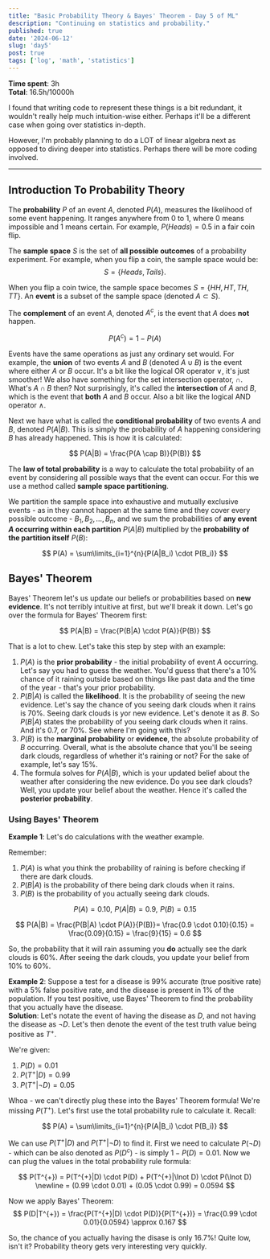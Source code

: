 ```yaml
---
title: "Basic Probability Theory & Bayes' Theorem - Day 5 of ML"
description: "Continuing on statistics and probability."
published: true
date: '2024-06-12'
slug: 'day5'
post: true
tags: ['log', 'math', 'statistics']
---
```

<script>
    import Image from '$lib/components/Image.svelte';
</script>

**Time spent**: 3h <br /> **Total**: 16.5h/10000h

I found that writing code to represent these things is a bit redundant, it wouldn't really help much intuition-wise either. Perhaps it'll be a different case when going over statistics in-depth.

However, I'm probably planning to do a LOT of linear algebra next as opposed to diving deeper into statistics. Perhaps there will be more coding involved.
___

## Introduction To Probability Theory 
The **probability** $P$ of an event $A$, denoted $P(A)$, measures the likelihood of some event happening. It ranges anywhere from 0 to 1, where 0 means impossible and 1 means certain. For example, $P(Heads) = 0.5$ in a fair coin flip.

The **sample space** $S$ is the set of **all possible outcomes** of a probability experiment. For example, when you flip a coin, the sample space would be:
$$
S = \{Heads, Tails\}.
$$ 

When you flip a coin twice, the sample space becomes $S = \{HH, HT, TH, TT\}$. An **event** is a subset of the sample space (denoted $A \subset S$).

The **complement** of an event $A$, denoted $A^c$, is the event that $A$ does **not** happen.

$$
P(A^c) = 1 - P(A)
$$

Events have the same operations as just any ordinary set would. For example, the **union** of two events $A$ and $B$ (denoted $A \cup B$) is the event where either $A$ or $B$ occur. It's a bit like the logical OR operator $\lor$, it's just smoother! We also have something for the set intersection operator, $\cap$. What's $A \cap B$ then? Not surprisingly, it's called the **intersection** of $A$ and $B$, which is the event that **both** $A$ and $B$ occur. Also a bit like the logical AND operator $\land$.

Next we have what is called the **conditional probability** of two events $A$ and $B$, denoted $P(A | B)$. This is simply the probability of $A$ happening considering $B$ has already happened. This is how it is calculated:

$$
P(A|B) = \frac{P(A \cap B)}{P(B)}
$$

The **law of total probability** is a way to calculate the total probability of an event by considering all possible ways that the event can occur. For this we use a method called **sample space partitioning**.

We partition the sample space into exhaustive and mutually exclusive events - as in they cannot happen at the same time and they cover every possible outcome - $B_1, B_2,\ldots,B_n$, and we sum the probabilities of **any event $A$ occurring within each partition** $P(A|B)$ multiplied by the **probability of the partition itself** $P(B)$:

$$
P(A) = \sum\limits_{i=1}^{n}{P(A|B_i) \cdot P(B_i)}
$$

## Bayes' Theorem
Bayes' Theorem let's us update our beliefs or probabilities based on **new evidence**. It's not terribly intuitive at first, but we'll break it down. Let's go over the formula for Bayes' Theorem first:

$$
P(A|B) = \frac{P(B|A) \cdot P(A)}{P(B)}
$$

That is a lot to chew. Let's take this step by step with an example:
1. $P(A)$ is the **prior probability** - the initial probability of event $A$ occurring. Let's say you had to guess the weather. You'd guess that there's a 10% chance of it raining outside based on things like past data and the time of the year - that's your prior probability.
2. $P(B|A)$ is called the **likelihood**. It is the probability of seeing the new evidence. Let's say the chance of you seeing dark clouds when it rains is 70%. Seeing dark clouds is yor new evidence. Let's denote it as $B$. So $P(B|A)$ states the probability of you seeing dark clouds when it rains. And it's $0.7$, or $70\%$. See where I'm going with this?
3. $P(B)$ is the **marginal probability** or **evidence**, the absolute probability of $B$ occurring. Overall, what is the absolute chance that you'll be seeing dark clouds, regardless of whether it's raining or not? For the sake of example, let's say 15%.
4. The formula solves for $P(A|B)$, which is your updated belief about the weather after considering the new evidence. Do you see dark clouds? Well, you update your belief about the weather. Hence it's called the **posterior probability**.

### Using Bayes' Theorem

**Example 1**: Let's do calculations with the weather example. 

Remember:
1. $P(A)$ is what you think the probability of raining is before checking if there are dark clouds.
2. $P(B|A)$ is the probability of there being dark clouds when it rains.
3. $P(B)$ is the probability of you actually seeing dark clouds.

$$
P(A) = 0.10,\,\, P(A|B) = 0.9, \,\, P(B) = 0.15 
$$

$$
P(A|B) = \frac{P(B|A) \cdot P(A)}{P(B)}= \frac{0.9 \cdot 0.10}{0.15} = \frac{0.09}{0.15} = \frac{9}{15} = 0.6
$$

So, the probability that it will rain assuming you **do** actually see the dark clouds is 60%. After seeing the dark clouds, you update your belief from 10% to 60%.

**Example 2**: Suppose a test for a disease is 99% accurate (true positive rate) with a 5% false positive rate, and the disease is present in 1% of the population. If you test positive, use Bayes' Theorem to find the probability that you actually have the disease. <br/>
**Solution**: Let's notate the event of having the disease as $D$, and not having the disease as $\lnot D$. Let's then denote the event of the test truth value being positive as $T^{+}$.

We're given:
1. $P(D) = 0.01$
2. $P(T^{+}|D) = 0.99$
3. $P(T^{+}|\lnot D) = 0.05$

Whoa - we can't directly plug these into the Bayes' Theorem formula! We're missing $P(T^{+})$. Let's first use the total probability rule to calculate it. Recall:


$$
P(A) = \sum\limits_{i=1}^{n}{P(A|B_i) \cdot P(B_i)}
$$

We can use $P(T^{+}|D)$ and $P(T^{+}|\lnot D)$ to find it. First we need to calculate $P(\lnot D)$ - which can be also denoted as $P(D^c)$ - is simply $1 - P(D) = 0.01$. Now we can plug the values in the total probability rule formula:

$$
P(T^{+}) = P(T^{+}|D) \cdot P(D) + P(T^{+}|\lnot D) \cdot P(\lnot D) \newline = (0.99 \cdot 0.01) + (0.05 \cdot 0.99) = 0.0594
$$

Now we apply Bayes' Theorem:
$$
P(D|T^{+}) = \frac{P(T^{+}|D) \cdot P(D)}{P(T^{+})} = \frac{0.99 \cdot 0.01}{0.0594} \approx 0.167
$$

So, the chance of you actually having the disase is only $16.7\%$! Quite low, isn't it? Probability theory gets very interesting very quickly.
